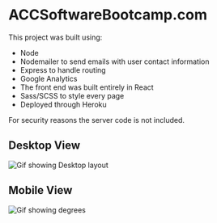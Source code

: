 # ACCSoftwareBootcamp.com

This project was built using:
- Node 
- Nodemailer to send emails with user contact information
- Express to handle routing 
- Google Analytics
- The front end was built entirely in React
- Sass/SCSS to style every page
- Deployed through Heroku

For security reasons the server code is not included.

## Desktop View 

![Gif showing Desktop layout](./assets/ACC-Desktop.gif)




## Mobile View

![Gif showing degrees](./assets/ACC-Mobile.gif)
